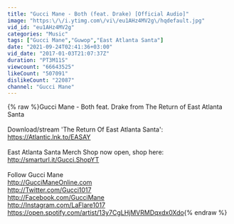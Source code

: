 ```yaml
---
title: "Gucci Mane - Both (feat. Drake) [Official Audio]"
image: "https:\/\/i.ytimg.com\/vi\/eu1AHz4MV2g\/hqdefault.jpg"
vid_id: "eu1AHz4MV2g"
categories: "Music"
tags: ["Gucci Mane","Guwop","East Atlanta Santa"]
date: "2021-09-24T02:41:36+03:00"
vid_date: "2017-01-03T21:07:37Z"
duration: "PT3M11S"
viewcount: "66643525"
likeCount: "507091"
dislikeCount: "22087"
channel: "Gucci Mane"
---
```

{% raw %}Gucci Mane - Both feat. Drake from The Return of East Atlanta Santa<br /><br />Download/stream 'The Return Of East Atlanta Santa': <a rel="nofollow" target="blank" href="https://Atlantic.lnk.to/EASAY">https://Atlantic.lnk.to/EASAY</a><br /><br />East Atlanta Santa Merch Shop now open, shop here: <a rel="nofollow" target="blank" href="http://smarturl.it/Gucci.ShopYT">http://smarturl.it/Gucci.ShopYT</a><br /><br />Follow Gucci Mane<br /><a rel="nofollow" target="blank" href="http://GucciManeOnline.com">http://GucciManeOnline.com</a><br /><a rel="nofollow" target="blank" href="http://Twitter.com/Gucci1017">http://Twitter.com/Gucci1017</a><br /><a rel="nofollow" target="blank" href="http://Facebook.com/GucciMane">http://Facebook.com/GucciMane</a><br /><a rel="nofollow" target="blank" href="http://Instagram.com/LaFlare1017">http://Instagram.com/LaFlare1017</a><br /><a rel="nofollow" target="blank" href="https://open.spotify.com/artist/13y7CgLHjMVRMDqxdx0Xdo">https://open.spotify.com/artist/13y7CgLHjMVRMDqxdx0Xdo</a>{% endraw %}
